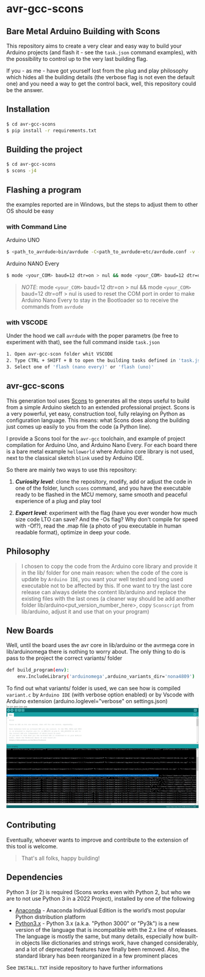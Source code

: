 # avr-gcc-scons
## Bare Metal Arduino Building with Scons


This repository aims to create a very clear and easy way to build your Arduino projects (and flash it - see the ```task.json``` command examples), with the possibility to control up to the very last building flag.

If you - as me - have got yourself lost from the plug and play philosophy which hides all the building details (the verbose flag is not even the default one) and you need a way to get the control back, well, this repository could be the answer.

## Installation

```sh
$ cd avr-gcc-scons
$ pip install -r requirements.txt
```

## Building the project

```sh
$ cd avr-gcc-scons
$ scons -j4
```

## Flashing a program
the examples reported are in Windows, but the steps to adjust them to other OS should be easy

### with Command Line

Arduino UNO
```sh
$ <path_to_avrdude>bin/avrdude -C<path_to_avrdude>etc/avrdude.conf -v -patmega328p -carduino -P<your_COM> -b115200 -D -Uflash:w:<path_to_avr_gcc_scons>\\build\\appl\\uno\\helloworld\\helloworld.hex:i
```

Arduino NANO Every
```sh
$ mode <your_COM> baud=12 dtr=on > nul && mode <your_COM> baud=12 dtr=off > nul && <path_to_avrdude>bin/avrdude -C<path_to_avrdude>etc/avrdude.conf -v -patmega4809 -cjtag2updi -P<your_COM> -b115200 -e -D -Uflash:w:<path_to_avr_gcc_scons>\\build\\appl\\nanoevery\\blink\\blink.hex:i -Ufuse2:w:0x01:m -Ufuse5:w:0xC9:m -Ufuse8:w:0x00:m {upload.extra_files}
```
> *NOTE*: mode ```<your_COM>``` baud=12 dtr=on > nul && mode ```<your_COM>``` baud=12 dtr=off > nul is used to reset the COM port in order to make Arduino Nano Every to stay in the Bootloader so to receive the commands from ```avrdude```

### with VSCODE
Under the hood we call ```avrdude``` with the poper parametrs (be free to experiment with that), see the full command inside ```task.json```
```sh
1. Open avr-gcc-scon folder whit VSCODE
2. Type CTRL + SHIFT + B to open the building tasks defined in 'task.json'
3. Select one of 'flash (nano every)' or 'flash (uno)'
```

## avr-gcc-scons

This generation tool uses [Scons](https://www.scons.org) to generates all the steps useful to build from a simple Arduino sketch to an extended professional project.  Scons is  a very powerful, yet easy, construction tool, fully relaying on Python as configuration language. This means: what Scons does along the building just comes up easily to you from the code (a Python line).

I provide a Scons tool for the ```avr-gcc``` toolchain, and example of project compilation for Arduino Uno, and Arduino Nano Every. For each board there is a bare metal example ```helloworld``` where Arduino core library is not used, next to the classical sketch ```blink``` used by Arduino IDE.

So there are mainly two ways to use this repository:
1) ***Curiosity level***: clone the repository, modify, add or adjust the code in one of the folder, lunch ```scons``` command, and you have the executable ready to be flashed in the MCU memory, same smooth and peaceful experience of a plug and play tool

2) ***Expert level***: experiment with the flag (have you ever wonder how much size code LTO can save? And the -Os flag? Why don't compile for speed with -Of?), read the .map file (a photo of you executable in human readable format), optimize in deep your code.

## Philosophy
> I chosen to copy the code from the Arduino core library and provide it in the lib/ folder for one main reason: when the code of the core is update by ```Arduino IDE```, you want your well tested and long used executable not to be affected by this. If one want to try the last core release can always delete the content lib/arduino and replace the existing files with the last ones (a cleaner way should be add another folder lib/arduino<put_version_number_here>, copy ```Sconscript``` from lib/arduino, adjust it and use that on your program)

## New Boards

Well, until the board uses the avr core in lib/arduino or the avrmega core in lib/arduinomega there is nothing to worry about. The only thing to do is pass to the project the correct variants/<foldername> folder
```sh
def build_program(env):
    env.IncludeLibrary('arduinomega',arduino_variants_dir='nona4809')
```
To find out what variants/<foldername> folder is used, we can see how is compiled `variant.c` by ```Arduino IDE``` (with verbose option enabled) or by Vscode with Arduino extension (arduino.loglevel="verbose" on settings.json)
![Arduino IDE verbose output](/ArduinoIDE.jpg "Arduino IDE Building")

## Contributing

Eventually, whoever wants to improve and contribute to the extension of this tool is welcome.

>That's all folks, happy building!

## Dependencies

Python 3 (or 2) is required (Scons works even with Python 2, but who we are to not use Python 3 in a 2022 Project), installed by one of the following
* [Anaconda] - Anaconda Individual Edition is the world’s most popular Python distribution platform
* [Python3.x] - Python 3.x (a.k.a. "Python 3000" or "Py3k") is a new version of the language that is incompatible with the 2.x line of releases. The language is mostly the same, but many details, especially how built-in objects like dictionaries and strings work, have changed considerably, and a lot of deprecated features have finally been removed. Also, the standard library has been reorganized in a few prominent places

See `INSTALL.TXT` inside repository to have further informations

[//]: # (These are reference links used in the body of this note and get stripped out when the markdown processor does its job. There is no need to format nicely because it shouldn't be seen. Thanks SO - http://stackoverflow.com/questions/4823468/store-comments-in-markdown-syntax)

   [Anaconda]: <https://www.anaconda.com/products/individual>
   [Python3.x]: <https://www.python.org/download/releases/3.0/>
